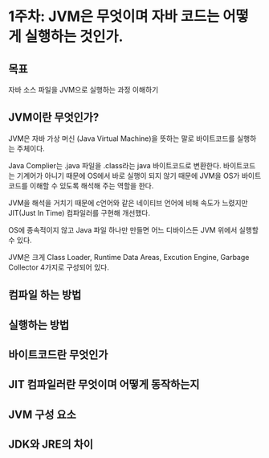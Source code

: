 # 1주차: JVM은 무엇이며 자바 코드는 어떻게 실행하는 것인가.

## 목표

자바 소스 파일을 JVM으로 실행하는 과정 이해하기

## JVM이란 무엇인가?

JVM은 자바 가상 머신 (Java Virtual Machine)을 뜻하는 말로 바이트코드를 실행하는 주체이다.

Java Complier는 .java 파일을 .class라는 java 바이트코드로 변환한다.
바이트코드는 기계어가 아니기 때문에 OS에서 바로 실행이 되지 않기 때문에 JVM을 OS가 바이트코드를 이해할 수 있도록 해석해 주는 역할을 한다.

JVM을 해석을 거치기 때문에 c언어와 같은 네이티브 언어에 비해 속도가 느렸지만 JIT(Just In Time) 컴파일러를 구현해 개선했다.

OS에 종속적이지 않고 Java 파일 하나만 만들면 어느 디바이스든 JVM 위에서 실행할 수 있다.

JVM은 크게 Class Loader, Runtime Data Areas, Excution Engine, Garbage Collector 4가지로 구성되어 있다.

## 컴파일 하는 방법

## 실행하는 방법

## 바이트코드란 무엇인가

## JIT 컴파일러란 무엇이며 어떻게 동작하는지

## JVM 구성 요소

## JDK와 JRE의 차이